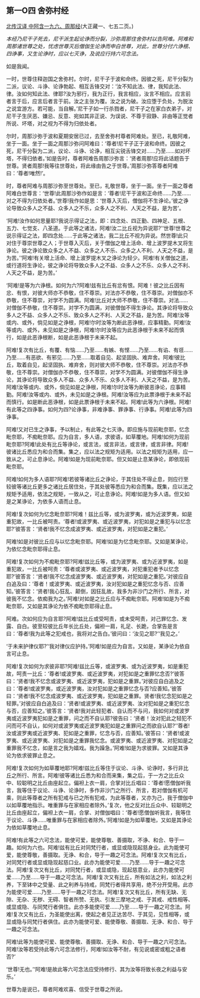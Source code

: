 ## 第一O四 舍弥村经

[北传汉译 中阿含一九六、周那经](https://github.com/gwsice/buddhism/blob/master/%E6%97%A9%E6%9C%9F/%E4%B8%AD%E9%98%BF%E5%90%AB%E7%BB%8F/52.md)(大正藏一、七五二页。)

*本经乃尼干子死去，尼干派生起论诤而分裂，沙弥周那住舍弥村以告阿难。阿难和周那诸世尊之处，忧虑世尊灭后僧伽生论诤而申白世尊，对此，世尊分付六诤根、四诤事，又生论诤时，应以七灭诤，及说应行持六可念法。*

如是我闻。

一时，世尊住释迦国之舍弥村。尔时，尼干子于波和命终。因彼之死，尼干分裂为二派，议论、斗诤、论诤勃起、相互舌锋交对：‘汝不知此法、律，我知此法、律。汝如何知此法、律耶?汝为邪行，我为正行，我言相应，汝言不相应。应言前者言于后，应言后者言于前。汝之主张为覆。汝之说为破。汝应堕于负处，为脱汝之说宜游方。若可能，当自解。’尼干子如一行杀戮者，尼干子之在家白衣弟子，对尼干子生厌恶、嫌忌、反意、宛如其非正说、为误说、不尊于寂静、非由等正觉者所说、坏塔，对之视为不得为归依处者。

尔时，周那沙弥于波和夏期安居已过，去至舍弥村尊者阿难处。至已，礼敬阿难，坐于一面。坐于一面之周那沙弥问阿难曰：‘尊者!尼干子正于波和命终。因彼之死，尼干分裂为二派，议论、斗诤、论诤，相互尖锐舌锋交对……乃至……如对坏塔，不得归依者。’如是告时，尊者阿难告周那沙弥言：‘贤者周那!应将此话题告于世尊。贤者周那!我等往世尊处，将此缘由告之于世尊。’周那沙弥答尊者阿难曰：‘尊者!唯然!’。

时，尊者阿难与周那沙弥至世尊处。至已，礼敬世尊，坐于一面。坐于一面之尊者阿难白世尊言：‘世尊!此周那沙弥作如是言：‘尊者!尼干于波和正命终……乃至……对之不得为归依处者。’世尊!我作如是思：‘世尊入灭后，僧伽将不生诤论。’彼之诤论导致众多人之不益、众多人之不乐，众多人之不利、人天之不益，是为苦’。

‘阿难!汝作如何思量耶?我说示得证之法，即：四念处、四正勤、四神足、五根、五力、七觉支、八圣道。于此等之诸法，阿难!汝二比丘视为异说耶?’‘世尊!世尊之说示得证之法，即四念处……于此等之诸法，我二比丘不视为异说。然世尊!此只对住于尊崇世尊之人；于世尊入灭后，关于僧伽之增上活命、增上波罗提木叉将生诤论。彼之诤论致众多之人不益、众多之人不乐、众多之人不利、人天之不益，是为苦。’‘阿难!有关增上活命、增上波罗提木叉之诤论为轻少。阿难!有关僧伽之道，或行道将生诤论，彼之诤论将导致众多人之不益、众多人之不乐、众多人之不利、人天之不益，是为苦。’

‘阿难!是等为六诤根。如何为六?阿难!兹有比丘有忿有恨。阿难！彼之比丘因有忿、有恨，对彼大师亦不恭敬，住不尊崇。对法亦不恭敬，住不尊崇。对僧伽亦不恭敬，住不尊崇，对学不为圆满。阿难!比丘对大师不恭敬，住不尊崇。对法……对僧伽不恭敬，住不尊崇。对学不为圆满，对彼僧伽不得生诤论。其诤论将导致众多人之不益、众多人之不乐、致众多人之不利、人天之不益，是为苦。阿难!汝等或内、或外，倘见如是之诤根，阿难!尔时汝等为断此恶诤根，应事精勤。阿难!汝等或内、或外，未见如是之诤根，阿难!尔时汝等应为此恶诤根于未来不起而慎行，如是此恶诤根断，如是此恶诤根于未来不起。

阿难!复次有比丘，有覆、有恼……乃至……有嫉、有悭……乃至……有谄、有诳……乃至……有恶欲、有邪见……乃至……取着自见、起坚固执、难弃舍。阿难!彼比丘，取着自见，起坚固执、难弃舍，则对彼大师不恭敬，住不尊崇。对法亦不恭敬，住不尊崇。对僧伽亦不恭敬，住不尊崇，对学不为圆满。对彼僧伽不得生诤论，其诤论将导致众多人不益、众多人不乐、众多人不利、人天之不益，是为苦。阿难!汝等或内、或外，倘见如是之诤根，阿难!尔时汝等为断彼恶诤论，应事精勤。阿难!汝等或内、或外，未见如是之诤根。阿难!汝等应为此票诤根于未来不起而慎行。如是断此恶诤根，如是此票诤根于未来不起。阿难!此等为六诤根。阿难!有此等之四诤事。如何为四?论诤事，非难诤事、罪诤事、行诤事。阿难!此等为四诤事。

阿难!又对已生之诤事，予以制止，有此等之七灭诤。即应施与现前毗奈耶，忆念毗奈耶，不痴毗奈耶。应为自言，多人语，求彼语，如草覆地。阿难!如何为现前毗奈耶?阿难!此处有比丘等诤论，或言法，或言非法，或言律，或言非律。阿难!彼诸比丘悉应为和合而集。集之，应以法之规矩为适用。以法之规矩为适用，应一致从之，可止息诤论。阿难!如是为现前毗奈耶。但又如是止息某诤论，即依现前毗奈耶。

阿难!如何为多人语耶?阿难!若彼等诸比丘之诤论，于其住处不得止息，则应行至较彼等诸比丘更多之诸比丘居住处，于其处彼等悉应为和合而集。既集，应以法之规矩予适用，依法之规矩，一致从之，可止息诤论。阿难!如是为多人语。但又如是之某诤论，为依多人语而止息。

阿难!复次如何为忆念毗奈耶?阿难！兹比丘等，或为波罗夷，或为近波罗夷，如是重犯故，一比丘被呵责。‘尊者!或波罗夷、或近波罗夷，对犯如是之重犯与以忆念耶?’彼答言：‘贤者!我不忆念成波罗夷、或近波罗夷，对犯如是之重犯。’

阿难!如是对彼比丘应与以忆念毗奈耶。阿难!如是为忆念毗奈耶。又如是某诤论，为依忆念毗奈耶得止息。 

阿难!复次如何为不痴毗奈耶?阿难!兹比丘等，或为波罗夷、或为近波罗夷，如是重犯故，一比丘被呵责：‘尊者或波罗夷、或近波罗夷，对犯重犯者予以忆念耶?’彼答言：‘贤者!我不忆念成波罗夷、或近波罗夷，对犯如是之重犯。’对彼应自白追及曰：‘尊者！或波罗夷、或近波罗夷，汝对犯如是之重犯忆念与否、应善知。’彼答言：‘贤者!我心狂乱、颠倒，因狂乱故，我多为非沙门之所行、所言，对彼我不忆念。依痴我为之。’阿难!对如是之比丘应与不痴毗奈耶。阿难!如是为不痴毗奈耶，又如是其诤论为依不痴毗奈耶得止息。 

阿难。次如何应为自言耶?阿难!兹比丘或受呵责，或未受呵责，对己罪忆念、发露、自白。彼至较彼比丘年长比丘处，偏袒一肩，礼足、长跪，合掌告是言曰：‘尊者!我为此等之犯戒也，我将对之告白。’彼问曰：‘汝见之耶?’‘我见之。’

‘于未来护律仪耶?’‘我对律仪应护持。’阿难!如是应为自言。又如是，某诤论为依自言可止息。

阿难!复次如何为求彼非耶?阿难!兹比丘等，或波罗夷、或为近波罗夷，如是重犯故，呵责一比丘：‘尊者!或波罗夷、或近波罗夷，对犯如是之重罪忆念否?’彼答曰：‘贤者!我不忆念或波罗夷、或近波罗夷，犯如是之重罪。’对彼应自白追及之曰：‘尊者!或波罗夷，或近波罗夷，汝对犯如是之重罪忆念与否?应善知。’彼答曰：‘贤者!我不忆念成波罗夷、或近波罗夷，犯如是之重罪。贤者!我忆念犯如是之轻罪。’对彼应自白追及曰：‘贤者!或波罗夷、或近波罗夷、汝对犯如是之重犯忆念与否，应善知之。’彼答言：‘贤者!我对此轻犯者、自认而不与问，我如何对或波罗夷或近波罗夷犯如是之重罪，问之而不自认耶?彼告曰：‘贤者！汝对犯此之轻犯不问而可不自认，如何对或波罗夷或近波罗夷犯如是之重罪问之而欲自认耶?’‘尊者!汝或波罗夷或近波罗夷、犯如是之重罪，忆念与否，应善知。’彼答曰：‘贤者!或波罗夷、或近波罗夷、对犯如是之重罪我忆念。或波罗夷、或近波罗夷、对犯如是之重罪我不忆念，如是言之我为嬉戏。我为躁急。’阿难!如是为求彼罪。又如是其诤论为依求彼罪止息之。

阿难!复次如何为如草覆地耶?阿难!兹比丘等住于议论、斗诤、论诤时，多行非比丘之所行、所言。阿难!彼等诸比丘悉为和合而来集，集之后，于一方之比丘众中、较聪明之比丘由座起立。偏袒上衣一肩，合掌对比丘唱曰：‘尊者!愿僧伽听我言，我等住于议论、斗诤、论诤时，多作非沙门之所行、所言，若对僧伽有机可乘，则此等尊者之所有犯戒与已之所有犯戒，为此等尊者，又亦为己，我于僧伽中以如草覆地指示。唯重罪与在家相应者除外。’复次，他之反对比丘众中、较聪明之比丘由座起立，偏袒上衣一肩，合掌、对僧伽唱曰：‘尊者!愿僧伽听我言，我等住于议论、斗诤……唯重罪与在家相应者除外。’阿难!如是为如草覆地，又如是其诤论为依如草覆地止息。

阿难!有此等之六可念法，能使可爱，能使尊敬、善摄取，不诤、和合、导于一趣。如何为六也。阿难!兹有比丘对同梵行者，或显或隐现起慈身业。此为能使可爱，能使尊敬，善摄取。无诤、和合，导于一趣之可念法。阿难!复次又有比丘，对同梵行者或显或隐现起慈口业。此亦为能使可爱……乃至……导于一趣之可念法。阿难!复次又有比丘，对同梵行者，或显或隐，现起慈意业，此亦为能使可爱……乃至……导于一趣之可念法。阿难!复次又有比丘，所有如法之利，如法之利养，下至钵中之受量、此之利养与持戒，同梵行者得共享用，绝不分开受用。此亦为能使可爱……乃至……导于一趣之可念法。阿难!复次又有比丘，所有无缺、无隙、无杂、无秽、无碍、智者所赞、无执、引发三摩地之戒、于其戒、戒性相等、或显或隐、与同梵行者俱住。此亦多能使可爱……乃至……导于一趣之可念法。阿难!复次又有比丘，为圣能使出离，使起之者见正达苦尽、于其见，见性相等，或显或隐与同梵行者俱住。此亦为能使可爱、能使尊敬、善摄取、无诤、和合、导于一趣之可念法。

阿难!此等为能使可爱、能使尊敬、善摄取、无诤、和合、导于一趣之六可念法。阿难!汝等若受持此等六可念法修行，阿难!如汝等不耐，有见说或密或粗之语者否?’

‘世尊!无也。’‘阿难!是故此等六可念法应受持修行、其为汝等将致长夜之利益与安乐。’

世尊为是说已，尊者阿难欢喜、信受于世尊之所说。
